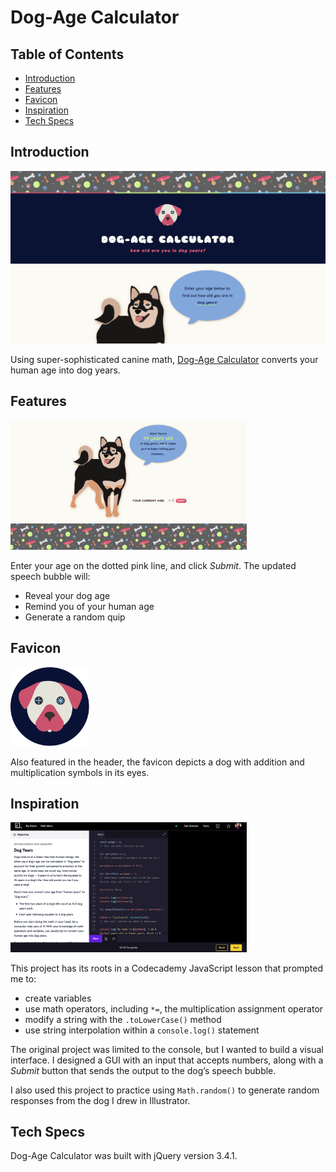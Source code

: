 # Dog-Age Calculator

## Table of Contents
 + [Introduction](#introduction)
 + [Features](#features)
 + [Favicon](#favicon)
 + [Inspiration](#inspiration)
 + [Tech Specs](#tech-specs)

## Introduction

 ![Homepage screenshot](images/read-me/homepage.png "Homepage screenshot") 

 Using super-sophisticated canine math, [Dog-Age Calculator](https://cassiopeian.github.io/dog-age-calculator/) converts your human age into dog years.

## Features

 <img src="images/read-me/example-age.png" style="width: 75%">

 Enter your age on the dotted pink line, and click *Submit*. The updated speech bubble will: 
 + Reveal your dog age
 + Remind you of your human age
 + Generate a random quip

## Favicon 

 <img src="images/logo-dog-age-calculator-01.svg" style="width: 25%">

 Also featured in the header, the favicon depicts a dog with addition and multiplication symbols in its eyes.

## Inspiration

 <img src="images/read-me/cc-dog-years.png" style="width: 75%">

 This project has its roots in a Codecademy JavaScript lesson that prompted me to:
 + create variables
 + use math operators, including `*=`, the multiplication assignment operator 
 + modify a string with the `.toLowerCase()` method
 + use string interpolation within a `console.log()` statement
 
 The original project was limited to the console, but I wanted to build a visual interface. I designed a GUI with an input that accepts numbers, along with a *Submit* button that sends the output to the dog’s speech bubble.  

 I also used this project to practice using `Math.random()` to generate random responses from the dog I drew in Illustrator.

## Tech Specs

 Dog-Age Calculator was built with jQuery version 3.4.1.
